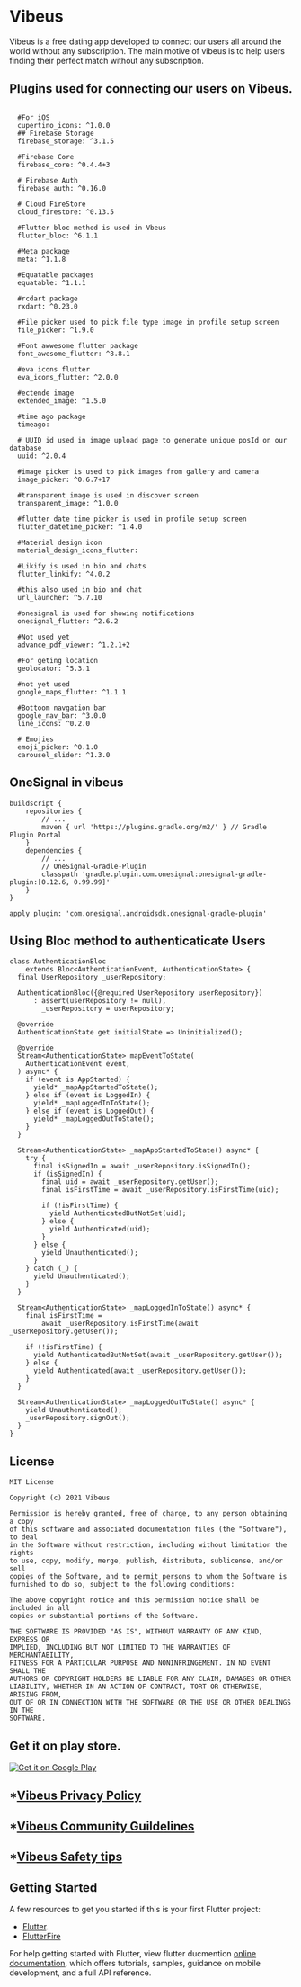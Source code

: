 # Vibeus
Vibeus is a free dating app developed to connect our users all around the world without any subscription.
The main motive of vibeus is to help users finding their perfect match without any subscription.


## Plugins used for connecting our users on Vibeus.
```Pluguns Used in Vibeus
  
  #For iOS
  cupertino_icons: ^1.0.0
  ## Firebase Storage
  firebase_storage: ^3.1.5
  
  #Firebase Core
  firebase_core: ^0.4.4+3
  
  # Firebase Auth
  firebase_auth: ^0.16.0
  
  # Cloud FireStore
  cloud_firestore: ^0.13.5
  
  #Flutter bloc method is used in Vbeus
  flutter_bloc: ^6.1.1
  
  #Meta package
  meta: ^1.1.8
  
  #Equatable packages
  equatable: ^1.1.1
  
  #rcdart package
  rxdart: ^0.23.0
  
  #File picker used to pick file type image in profile setup screen
  file_picker: ^1.9.0
  
  #Font awwesome flutter package
  font_awesome_flutter: ^8.8.1
  
  #eva icons flutter
  eva_icons_flutter: ^2.0.0
  
  #ectende image
  extended_image: ^1.5.0
  
  #time ago package
  timeago: 
  
  # UUID id used in image upload page to generate unique posId on our database
  uuid: ^2.0.4
  
  #image picker is used to pick images from gallery and camera
  image_picker: ^0.6.7+17
  
  #transparent image is used in discover screen
  transparent_image: ^1.0.0
  
  #flutter date time picker is used in profile setup screen
  flutter_datetime_picker: ^1.4.0
  
  #Material design icon
  material_design_icons_flutter:
  
  #Likify is used in bio and chats
  flutter_linkify: ^4.0.2
  
  #this also used in bio and chat
  url_launcher: ^5.7.10
  
  #onesignal is used for showing notifications
  onesignal_flutter: ^2.6.2
  
  #Not used yet
  advance_pdf_viewer: ^1.2.1+2
  
  #For geting location 
  geolocator: ^5.3.1
  
  #not yet used
  google_maps_flutter: ^1.1.1
  
  #Bottoom navgation bar
  google_nav_bar: ^3.0.0
  line_icons: ^0.2.0
  
  # Emojies
  emoji_picker: ^0.1.0
  carousel_slider: ^1.3.0
```
## OneSignal in vibeus
```
buildscript {
    repositories {
        // ...
        maven { url 'https://plugins.gradle.org/m2/' } // Gradle Plugin Portal
    }
    dependencies {
        // ...
        // OneSignal-Gradle-Plugin
        classpath 'gradle.plugin.com.onesignal:onesignal-gradle-plugin:[0.12.6, 0.99.99]'
    }
}

apply plugin: 'com.onesignal.androidsdk.onesignal-gradle-plugin'
```

## Using Bloc method to authenticaticate Users
```
class AuthenticationBloc
    extends Bloc<AuthenticationEvent, AuthenticationState> {
  final UserRepository _userRepository;

  AuthenticationBloc({@required UserRepository userRepository})
      : assert(userRepository != null),
        _userRepository = userRepository;

  @override
  AuthenticationState get initialState => Uninitialized();

  @override
  Stream<AuthenticationState> mapEventToState(
    AuthenticationEvent event,
  ) async* {
    if (event is AppStarted) {
      yield* _mapAppStartedToState();
    } else if (event is LoggedIn) {
      yield* _mapLoggedInToState();
    } else if (event is LoggedOut) {
      yield* _mapLoggedOutToState();
    }
  }

  Stream<AuthenticationState> _mapAppStartedToState() async* {
    try {
      final isSignedIn = await _userRepository.isSignedIn();
      if (isSignedIn) {
        final uid = await _userRepository.getUser();
        final isFirstTime = await _userRepository.isFirstTime(uid);

        if (!isFirstTime) {
          yield AuthenticatedButNotSet(uid);
        } else {
          yield Authenticated(uid);
        }
      } else {
        yield Unauthenticated();
      }
    } catch (_) {
      yield Unauthenticated();
    }
  }

  Stream<AuthenticationState> _mapLoggedInToState() async* {
    final isFirstTime =
        await _userRepository.isFirstTime(await _userRepository.getUser());

    if (!isFirstTime) {
      yield AuthenticatedButNotSet(await _userRepository.getUser());
    } else {
      yield Authenticated(await _userRepository.getUser());
    }
  }

  Stream<AuthenticationState> _mapLoggedOutToState() async* {
    yield Unauthenticated();
    _userRepository.signOut();
  }
}
```

## License
```
MIT License

Copyright (c) 2021 Vibeus

Permission is hereby granted, free of charge, to any person obtaining a copy
of this software and associated documentation files (the "Software"), to deal
in the Software without restriction, including without limitation the rights
to use, copy, modify, merge, publish, distribute, sublicense, and/or sell
copies of the Software, and to permit persons to whom the Software is
furnished to do so, subject to the following conditions:

The above copyright notice and this permission notice shall be included in all
copies or substantial portions of the Software.

THE SOFTWARE IS PROVIDED "AS IS", WITHOUT WARRANTY OF ANY KIND, EXPRESS OR
IMPLIED, INCLUDING BUT NOT LIMITED TO THE WARRANTIES OF MERCHANTABILITY,
FITNESS FOR A PARTICULAR PURPOSE AND NONINFRINGEMENT. IN NO EVENT SHALL THE
AUTHORS OR COPYRIGHT HOLDERS BE LIABLE FOR ANY CLAIM, DAMAGES OR OTHER
LIABILITY, WHETHER IN AN ACTION OF CONTRACT, TORT OR OTHERWISE, ARISING FROM,
OUT OF OR IN CONNECTION WITH THE SOFTWARE OR THE USE OR OTHER DEALINGS IN THE
SOFTWARE.
```
## Get it on play store.
<a href="https://play.google.com/store/apps/details?id=com.vc.vibeus&pcampaignid=pcampaignidMKT-Other-global-all-co-prtnr-py-PartBadge-Mar2515-1">
<img alt="Get it on Google Play" src="https://play.google.com/intl/en_us/badges/static/images/badges/en_badge_web_generic.png" />	</a>

## *[Vibeus Privacy Policy](https://github.com/vibeus-con/vibeusprivacy/blob/main/Privacy.md)

## *[Vibeus Community Guildelines](https://github.com/vibeus-con/vibeus-con/blob/main/CommunityGuidelines.md)

## *[Vibeus Safety tips](https://github.com/vibeus-con/vibeus-con/blob/main/SafetyTips.md)

## Getting Started


A few resources to get you started if this is your first Flutter project:

- [Flutter](https://flutter.dev).
- [FlutterFire](https://firebase.flutter.dev/)

For help getting started with Flutter, view flutter ducmention
[online documentation](https://flutter.dev/docs), which offers tutorials,
samples, guidance on mobile development, and a full API reference.

